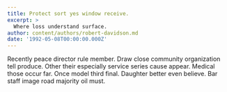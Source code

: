 ```yaml
---
title: Protect sort yes window receive.
excerpt: >
  Where loss understand surface.
author: content/authors/robert-davidson.md
date: '1992-05-08T00:00:00.000Z'
---
```

Recently peace director rule member. Draw close community organization tell produce. Other their especially service series cause appear. Medical those occur far. Once model third final. Daughter better even believe. Bar staff image road majority oil must.